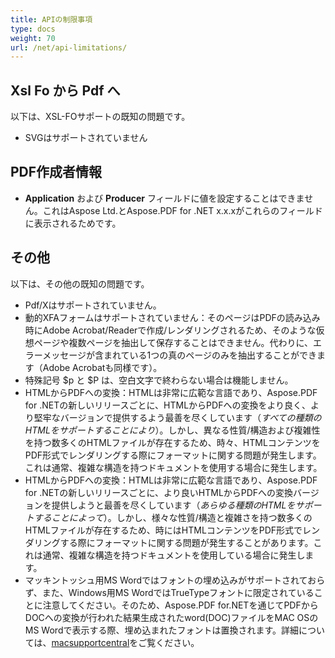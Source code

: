 ```yaml
---
title: APIの制限事項
type: docs
weight: 70
url: /net/api-limitations/
---
```


## **Xsl Fo から Pdf へ**
以下は、XSL-FOサポートの既知の問題です。

- SVGはサポートされていません
## **PDF作成者情報**
- **Application** および **Producer** フィールドに値を設定することはできません。これはAspose Ltd.とAspose.PDF for .NET x.x.xがこれらのフィールドに表示されるためです。
## **その他**
以下は、その他の既知の問題です。

- Pdf/Xはサポートされていません。
- 動的XFAフォームはサポートされていません：そのページはPDFの読み込み時にAdobe Acrobat/Readerで作成/レンダリングされるため、そのような仮想ページや複数ページを抽出して保存することはできません。代わりに、エラーメッセージが含まれている1つの真のページのみを抽出することができます（Adobe Acrobatも同様です）。
- 特殊記号 $p と $P は、空白文字で終わらない場合は機能しません。
- HTMLからPDFへの変換：HTMLは非常に広範な言語であり、Aspose.PDF for .NETの新しいリリースごとに、HTMLからPDFへの変換をより良く、より堅牢なバージョンで提供するよう最善を尽くしています（*すべての種類のHTMLをサポートすることにより*）。しかし、異なる性質/構造および複雑性を持つ数多くのHTMLファイルが存在するため、時々、HTMLコンテンツをPDF形式でレンダリングする際にフォーマットに関する問題が発生します。これは通常、複雑な構造を持つドキュメントを使用する場合に発生します。
- HTMLからPDFへの変換：HTMLは非常に広範な言語であり、Aspose.PDF for .NETの新しいリリースごとに、より良いHTMLからPDFへの変換バージョンを提供しようと最善を尽くしています（*あらゆる種類のHTMLをサポートすることによって*）。しかし、様々な性質/構造と複雑さを持つ数多くのHTMLファイルが存在するため、時にはHTMLコンテンツをPDF形式でレンダリングする際にフォーマットに関する問題が発生することがあります。これは通常、複雑な構造を持つドキュメントを使用している場合に発生します。
- マッキントッシュ用MS Wordではフォントの埋め込みがサポートされておらず、また、Windows用MS WordではTrueTypeフォントに限定されていることに注意してください。そのため、Aspose.PDF for.NETを通じてPDFからDOCへの変換が行われた結果生成されたword(DOC)ファイルをMAC OSのMS Wordで表示する際、埋め込まれたフォントは置換されます。詳細については、[macsupportcentral](http://www.macsupportcentral.com/2012/05/embed-fonts-microsoft-office-word-files/)をご覧ください。
